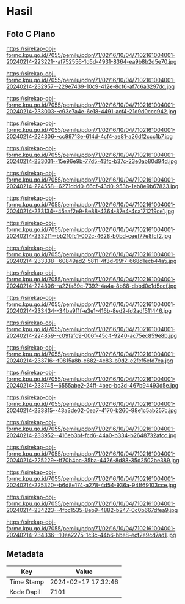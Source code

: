 # Hasil

## Foto C Plano

https://sirekap-obj-formc.kpu.go.id/7055/pemilu/pdpr/71/02/16/10/04/7102161004001-20240214-223221--af752556-1d5d-4931-8364-ea9b8b2d5e70.jpg

https://sirekap-obj-formc.kpu.go.id/7055/pemilu/pdpr/71/02/16/10/04/7102161004001-20240214-232957--229e7439-10c9-412e-8cf6-af7c6a3297dc.jpg

https://sirekap-obj-formc.kpu.go.id/7055/pemilu/pdpr/71/02/16/10/04/7102161004001-20240214-233003--c93e7a4e-6e18-4491-acf4-21d9d0ccc942.jpg

https://sirekap-obj-formc.kpu.go.id/7055/pemilu/pdpr/71/02/16/10/04/7102161004001-20240214-224306--cc99713e-614d-4cf4-ae81-a26df2ccc1b7.jpg

https://sirekap-obj-formc.kpu.go.id/7055/pemilu/pdpr/71/02/16/10/04/7102161004001-20240214-233031--15e96e9b-77d5-43fc-b37c-23e0ab80d94d.jpg

https://sirekap-obj-formc.kpu.go.id/7055/pemilu/pdpr/71/02/16/10/04/7102161004001-20240214-224558--6271ddd0-66cf-43d0-953b-1eb8e9b67823.jpg

https://sirekap-obj-formc.kpu.go.id/7055/pemilu/pdpr/71/02/16/10/04/7102161004001-20240214-233134--45aaf2e9-8e88-4364-87e4-4ca171219ce1.jpg

https://sirekap-obj-formc.kpu.go.id/7055/pemilu/pdpr/71/02/16/10/04/7102161004001-20240214-233211--bb210fc1-002c-4628-b0bd-ceef77e8fcf2.jpg

https://sirekap-obj-formc.kpu.go.id/7055/pemilu/pdpr/71/02/16/10/04/7102161004001-20240214-233338--60849ad2-5811-4f3d-99f7-668d1ecb44a5.jpg

https://sirekap-obj-formc.kpu.go.id/7055/pemilu/pdpr/71/02/16/10/04/7102161004001-20240214-224806--a22fa89c-7392-4a4a-8b68-dbbd0c1d5ccf.jpg

https://sirekap-obj-formc.kpu.go.id/7055/pemilu/pdpr/71/02/16/10/04/7102161004001-20240214-233434--34ba9f1f-e3e1-416b-8ed2-fd2adf511446.jpg

https://sirekap-obj-formc.kpu.go.id/7055/pemilu/pdpr/71/02/16/10/04/7102161004001-20240214-224859--c09fafc9-006f-45c4-9240-ac75ec859e8b.jpg

https://sirekap-obj-formc.kpu.go.id/7055/pemilu/pdpr/71/02/16/10/04/7102161004001-20240214-233716--f0815a8b-c682-4c83-b9d2-e2fef5efd7ea.jpg

https://sirekap-obj-formc.kpu.go.id/7055/pemilu/pdpr/71/02/16/10/04/7102161004001-20240214-233745--6555abe2-24ff-4bec-bc3d-467b94493d5e.jpg

https://sirekap-obj-formc.kpu.go.id/7055/pemilu/pdpr/71/02/16/10/04/7102161004001-20240214-233815--43a3de02-0ea7-4170-b260-98e1c5ab257c.jpg

https://sirekap-obj-formc.kpu.go.id/7055/pemilu/pdpr/71/02/16/10/04/7102161004001-20240214-233952--416eb3bf-fcd6-44a0-b334-b2648732afcc.jpg

https://sirekap-obj-formc.kpu.go.id/7055/pemilu/pdpr/71/02/16/10/04/7102161004001-20240214-225229--ff70b4bc-35ba-4426-8d88-35d2502be389.jpg

https://sirekap-obj-formc.kpu.go.id/7055/pemilu/pdpr/71/02/16/10/04/7102161004001-20240214-225320--b6d8e174-a278-4d54-936a-94ff69103cce.jpg

https://sirekap-obj-formc.kpu.go.id/7055/pemilu/pdpr/71/02/16/10/04/7102161004001-20240214-234223--4fbc1535-8eb9-4882-b247-0c0b667dfea9.jpg

https://sirekap-obj-formc.kpu.go.id/7055/pemilu/pdpr/71/02/16/10/04/7102161004001-20240214-234336--10ea2275-1c3c-44b6-bbe8-ecf2e9cd7ad1.jpg


## Metadata

| Key        | Value               |
| ---------- | ------------------- |
| Time Stamp | 2024-02-17 17:32:46 |
| Kode Dapil | 7101                |



